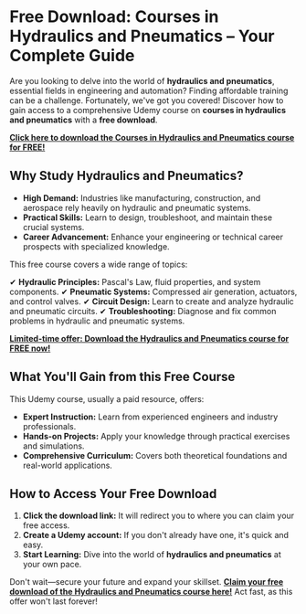 # Free Download: Courses in Hydraulics and Pneumatics – Your Complete Guide

Are you looking to delve into the world of **hydraulics and pneumatics**, essential fields in engineering and automation? Finding affordable training can be a challenge. Fortunately, we've got you covered! Discover how to gain access to a comprehensive Udemy course on **courses in hydraulics and pneumatics** with a **free download**.

[**Click here to download the Courses in Hydraulics and Pneumatics course for FREE!**](https://udemywork.com/courses-in-hydraulics-and-pneumatics)

## Why Study Hydraulics and Pneumatics?

*   **High Demand:** Industries like manufacturing, construction, and aerospace rely heavily on hydraulic and pneumatic systems.
*   **Practical Skills:** Learn to design, troubleshoot, and maintain these crucial systems.
*   **Career Advancement:** Enhance your engineering or technical career prospects with specialized knowledge.

This free course covers a wide range of topics:

✔ **Hydraulic Principles:** Pascal's Law, fluid properties, and system components.
✔ **Pneumatic Systems:** Compressed air generation, actuators, and control valves.
✔ **Circuit Design:** Learn to create and analyze hydraulic and pneumatic circuits.
✔ **Troubleshooting:** Diagnose and fix common problems in hydraulic and pneumatic systems.

[**Limited-time offer: Download the Hydraulics and Pneumatics course for FREE now!**](https://udemywork.com/courses-in-hydraulics-and-pneumatics)

## What You'll Gain from this Free Course

This Udemy course, usually a paid resource, offers:

*   **Expert Instruction:** Learn from experienced engineers and industry professionals.
*   **Hands-on Projects:** Apply your knowledge through practical exercises and simulations.
*   **Comprehensive Curriculum:** Covers both theoretical foundations and real-world applications.

## How to Access Your Free Download

1.  **Click the download link:** It will redirect you to where you can claim your free access.
2.  **Create a Udemy account:** If you don't already have one, it's quick and easy.
3.  **Start Learning:** Dive into the world of **hydraulics and pneumatics** at your own pace.

Don't wait—secure your future and expand your skillset. **[Claim your free download of the Hydraulics and Pneumatics course here!](https://udemywork.com/courses-in-hydraulics-and-pneumatics)** Act fast, as this offer won't last forever!
